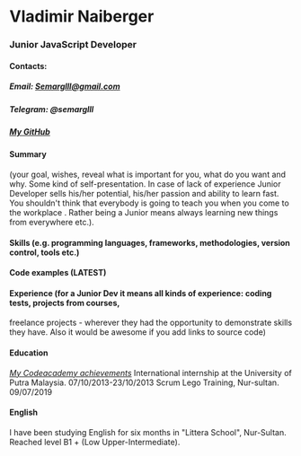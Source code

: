 # Vladimir Naiberger
### Junior JavaScript Developer 

#### **Contacts:**
##### Email: Semarglll@gmail.com
##### Telegram: @semarglll
##### [*My GitHub*](https://github.com/Semarglll)

#### Summary
(your goal, wishes, reveal what is important for you, what do you want and why.
Some kind of self-presentation. In case of lack of experience  Junior Developer sells his/her potential, his/her passion and ability to learn fast. You shouldn't think that everybody is going to teach you when you come to the workplace . Rather being a Junior means always
learning new things from everywhere etc.).

#### Skills (e.g. programming languages, frameworks, methodologies, version control, tools etc.)

#### Code examples (LATEST)

#### Experience (for a Junior Dev it means all kinds of experience: coding tests, projects from courses,
freelance projects - wherever they had the opportunity to demonstrate skills they have.
Also it would be awesome if you add links to source code)

#### Education
[*My Codeacademy achievements*](https://www.codecademy.com/users/Semarglll/achievements)
International internship at the University of Putra Malaysia. 07/10/2013-23/10/2013
Scrum Lego Training, Nur-sultan. 09/07/2019

#### English
I have been studying English for six months in "Littera School", Nur-Sultan. Reached level B1 + (Low Upper-Intermediate). 